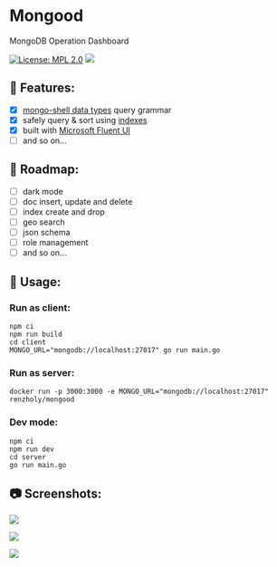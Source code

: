 # Mongood

MongoDB Operation Dashboard

[![License: MPL 2.0](https://img.shields.io/badge/License-MPL%202.0-brightgreen.svg)](https://opensource.org/licenses/MPL-2.0)
[![](https://img.shields.io/docker/cloud/build/renzholy/mongood)](https://hub.docker.com/r/renzholy/mongood)

## 🔮 Features:

- [x] [mongo-shell data types](https://docs.mongodb.com/manual/core/shell-types/) query grammar
- [x] safely query & sort using [indexes](https://docs.mongodb.com/manual/tutorial/sort-results-with-indexes/)
- [x] built with [Microsoft Fluent UI](https://developer.microsoft.com/en-us/fluentui)
- [ ] and so on...

## 🚧 Roadmap:

- [ ] dark mode
- [ ] doc insert, update and delete
- [ ] index create and drop
- [ ] geo search
- [ ] json schema
- [ ] role management
- [ ] and so on...

## 🔧 Usage:

### Run as client:

```shell
npm ci
npm run build
cd client
MONGO_URL="mongodb://localhost:27017" go run main.go
```

### Run as server:

```shell
docker run -p 3000:3000 -e MONGO_URL="mongodb://localhost:27017" renzholy/mongood
```

### Dev mode:

```shell
npm ci
npm run dev
cd server
go run main.go
```

## 📷 Screenshots:

![](/screenshots/docs.png)

![](/screenshots/indexes.png)

![](/screenshots/ops.png)
